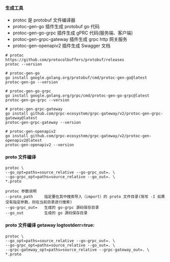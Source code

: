 #### 生成工具
- protoc                  是 protobuf 文件编译器
- protoc-gen-go           插件生成 protobuf go 代码
- protoc-gen-go-grpc      插件生成 gPRC 代码(服务端、客户端)
- protoc-gen-grpc-gateway 插件生成 grpc http 网关服务
- protoc-gen-openapiv2    插件生成 Swagger 文档
```
# protoc
https://github.com/protocolbuffers/protobuf/releases
protoc --version

# protoc-gen-go
go install google.golang.org/protobuf/cmd/protoc-gen-go@latest
protoc-gen-go --version

# protoc-gen-go-grpc
go install google.golang.org/grpc/cmd/protoc-gen-go-grpc@latest
protoc-gen-go-grpc --version

# protoc-gen-grpc-gateway
go install github.com/grpc-ecosystem/grpc-gateway/v2/protoc-gen-grpc-gateway@latest
protoc-gen-grpc-gateway --version

# protoc-gen-openapiv2
go install github.com/grpc-ecosystem/grpc-gateway/v2/protoc-gen-openapiv2@latest
protoc-gen-openapiv2 --version
```

#### proto 文件编译
```
protoc \
--go_opt=paths=source_relative --go-grpc_out=. \
--go-grpc_opt=paths=source_relative --go_out=. \
*.proto

protoc 参数说明
--proto_path     指定要在其中搜索导入（import）的 proto 文件目录(简写 -I 如果没有指定参数，则在当前目录进行搜索)
--go-grpc_out=   生成的 go-grpc 源码保存目录
--go_out         生成的 go 源码保存目录
```

#### proto 文件编译 getaway logtostderr=true:
```
protoc \
--go_opt=paths=source_relative --go-grpc_out=. \
--go-grpc_opt=paths=source_relative --go_out=. \
--grpc-gateway_opt=paths=source_relative --grpc-gateway_out=. \
*.proto
```
